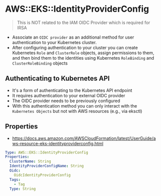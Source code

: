 # AWS::EKS::IdentityProviderConfig

> This is NOT related to the IAM OIDC Provider which is required for IRSA

- Associate an `OIDC provider` as an additional method for user authentication to your Kubernetes cluster.
- After configuring authentication to your cluster you can create Kubernetes `Role` and `ClusterRole` objects, assign permissions to them, and then bind them to the identities using Kubernetes `RoleBinding` and `ClusterRoleBinding` objects

## Authenticating to Kubernetes API

- It's a form of authenticating to the Kubernetes API endpoint
- It requires authentication to your external OIDC provider
- The OIDC provider needs to be previously configured
- With this authentication method you can only interact with the `Kubernetes Objects` but not with AWS resources (e.g., via eksctl)

## Properties

- <https://docs.aws.amazon.com/AWSCloudFormation/latest/UserGuide/aws-resource-eks-identityproviderconfig.html>

```yaml
Type: AWS::EKS::IdentityProviderConfig
Properties:
  ClusterName: String
  IdentityProviderConfigName: String
  Oidc:
    OidcIdentityProviderConfig
  Tags:
    - Tag
  Type: String
```
